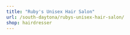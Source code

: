 ```yaml
---
title: "Ruby's Unisex Hair Salon"
url: /south-daytona/rubys-unisex-hair-salon/
shop: hairdresser
---
```

